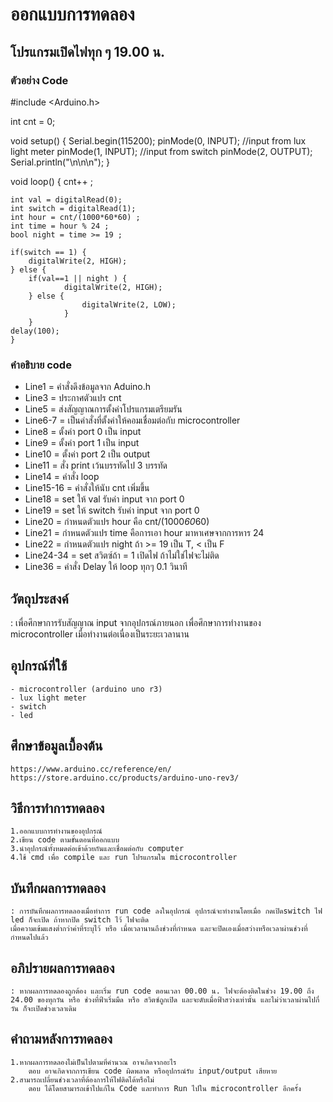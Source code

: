 # ออกแบบการทดลอง
## โปรแกรมเปิดไฟทุก ๆ 19.00 น.
### ตัวอย่าง Code
#include <Arduino.h>

int cnt = 0;

void setup()
{
	Serial.begin(115200);
	pinMode(0, INPUT); //input from lux light meter
	pinMode(1, INPUT); //input from switch
	pinMode(2, OUTPUT);
	Serial.println("\n\n\n");
}

void loop()
	{
    	cnt++ ;
    
	int val = digitalRead(0);
	int switch = digitalRead(1);
	int hour = cnt/(1000*60*60) ;
	int time = hour % 24 ;
	bool night = time >= 19 ;

	if(switch == 1) {
		digitalWrite(2, HIGH);
	} else {
	 	if(val==1 || night ) {
        		digitalWrite(2, HIGH);
		} else {
            		digitalWrite(2, LOW);
        		}
		}
	delay(100);
	}
### คำอธิบาย code
- Line1 = คำสั่งดึงข้อมูลจาก Aduino.h
- Line3 = ประกาศตัวแปร cnt
- Line5 = ส่งสัญญาณการตั้งค่าโปรแกรมเตรียมรัน
- Line6-7 = เป็นคำสั่งที่ตั้งค่าให้คอมเชื่อมต่อกับ microcontroller
- Line8 = ตั้งค่า port 0 เป็น input
- Line9  = ตั้งค่า port 1 เป็น input
- Line10 = ตั้งค่า port 2 เป็น output
- Line11 = สั่ง print เว้นบรรทัดไป 3 บรรทัด
- Line14 = คำสั่ง loop
- Line15-16 = คำสั่งให้นับ cnt เพิ่มขึ้น
- Line18 = set ให้ val รับค่า input จาก port 0
- Line19 = set ให้ switch รับค่า input จาก port 0
- Line20 = กำหนดตัวแปร hour คือ cnt/(1000*60*60)
- Line21 = กำหนดตัวแปร time คือการเอา hour มาหาเศษจากการหาร 24
- Line22 = กำหนดตัวแปร night ถ้า >= 19 เป็น T, < เป็น F
- Line24-34 = set สวิตซ์ถ้า = 1 เปิดไฟ ถ้าไม่ใช่ไฟจะไม่ติด
- Line36 = คำสั่ง Delay ให้ loop ทุกๆ 0.1 วินาที
## วัตถุประสงค์
: เพื่อศึกษาการรับสัญญาณ input จากอุปกรณ์ภายนอก
เพื่อศึกษาการทำงานของ microcontroller เมื่อทำงานต่อเนื่องเป็นระยะเวลานาน
## อุปกรณ์ที่ใช้
	- microcontroller (arduino uno r3)
	- lux light meter
	- switch
	- led
## ศึกษาข้อมูลเบื้องต้น
	https://www.arduino.cc/reference/en/
	https://store.arduino.cc/products/arduino-uno-rev3/
## วิธีการทำการทดลอง
	1.ออกแบบการทำงานของอุปกรณ์
	2.เขียน code ตามขั้นตอนที่ออกแบบ
	3.นำอุปกรณ์ทั้งหมดต่อเข้าด้วยกันและเชื่อมต่อกับ computer
	4.ใช้ cmd เพื่อ compile และ run โปรแกรมใน microcontroller
## บันทึกผลการทดลอง
	: การบันทึกผลการทดลองเมื่อทำการ run code ลงในอุปกรณ์ อุปกรณ์จะทำงานโดยเมื่อ กดเปิดswitch ไฟ led ก็จะเปิด ถ้าหากปิด switch ไว้ ไฟจะติด
	เมื่อความเข้มแสงต่ำกว่าค่าที่ระบุไว้ หรือ เมื่อเวลานานถึงช่วงที่กำหนด และจะปิดเองเมื่อสว่างหรือเวลาผ่านช่วงที่กำหนดไปแล้ว
## อภิปรายผลการทดลอง
	: หากผลการทดลองถูกต้อง และเริ่ม run code ตอนเวลา 00.00 น. ไฟจะต้องติดในช่วง 19.00 ถึง 24.00 ของทุกวัน หรือ ช่วงที่ฟ้าเริ่มมืด หรือ สวิตซ์ถูกเปิด และจะดับเมื่อฟ้าสว่างเท่านั้น และไม่ว่าเวลาผ่านไปกี่วัน ก็จะเปิดช่วงเวลาเดิม
## คำถามหลังการทดลอง
 	1.หากผลการทดลองไม่เป็นไปตามที่คำนวณ อาจเกิดจากอะไร
		ตอบ อาจเกิดจากการเขียน code ผิดพลาด หรืออุปกรณ์รับ input/output เสียหาย
 	2.สามารถเปลี่ยนช่วงเวลาที่ต้องการให้ไฟติดได้หรือไม่
		ตอบ ได้โดยสามารถเข้าไปแก้ใน Code และทำการ Run ไปใน microcontroller อีกครั้ง

